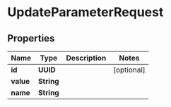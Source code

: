 

# UpdateParameterRequest


## Properties

| Name | Type | Description | Notes |
|------------ | ------------- | ------------- | -------------|
|**id** | **UUID** |  |  [optional] |
|**value** | **String** |  |  |
|**name** | **String** |  |  |



